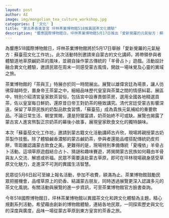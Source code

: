 ```yaml
---
layout: post
author: AI
image: img/mongolian_tea_culture_workshop.jpg
categories: [ '文化' ]
title: "蒙古茶香進皇宮 坪林茶業博物館518推異國茶文化體驗"
description: "響應國際博物館日，坪林茶業博物館5月17日推出「愛新覺羅的元氣秘方：蘇臺茄文化工作坊」，邀蒙古講師現場授課，體驗道地蒙古鹹奶茶、傳統奶皮煎餅與羊骨占卜遊戲；配合「茶與王」特展，揭露清宮皇家飲茶習俗與蒙古草原文化交流。免費報名，邀您展開一場跨文化的茶香探險。"
---
```

為響應518國際博物館日，坪林茶業博物館將於5月17日舉辦「愛新覺羅的元氣秘方：蘇臺茄文化工作坊」。此次活動特別邀請來自蒙古的文化講師，將帶領參與者體驗道地草原鹹奶茶的風味，並親自操作蒙古傳統的「羊骨占卜」遊戲。活動設計融合異文化體驗，邀請民眾在周末一同感受蒙古風情，開啟一場味覺及心靈的異域之旅。

茶業博物館的「茶與王」特展亦於同一時間展出。展覽以雄偉宮廷為場景，讓人彷彿穿越時空，置身帝王茶宴之中，細細品味歷代皇室與茶葉之間的情感糾葛。展區中，特別介紹清宮皇家飲茶習俗，包括宮中設專責御茶房，選用全國各地精選貢茶，佐以皇室每日鮮奶，還原昔日帝王對奶茶的極致講究。清代宮廷受蒙古影響深遠，保留了草原民族的奶製品飲食習慣，「蘇臺茄」成為貴族元氣補給的重要飲品。不論日常生活、朝堂賞賜，還是狩獵宴請，奶茶始終不可或缺。展覽也揭露了蒙古宮人進宮熬製正宗奶茶的幕後小故事，展現皇家飲食文化的獨特韻味。

本次「蘇臺茄文化工作坊」邀請到蒙古籍文化活動講師古卉欣，現場將親授蒙古奶茶製作技藝。除了體驗鹹香濃郁的蒙古鹹奶茶，參與者還能品嚐搭配傳統奶皮煎餅，零距離認識蒙古飲食之美。更難得的是，現場特別準備傳統「夏嘎依」羊骨占卜活動。這項草原遊戲結合占卜、猜謎和趣味賽遊，將揭開蒙古民族如何藉由羊骨與友人交流、解惑或祈福。民眾不需要遠赴蒙古草原，即可在坪林現場親身感受草原文化魅力，走進深不可測的異國生活智慧。

民眾從5月6日起可至線上報名活動，參加不收費，額滿為止。茶業博物館鼓勵民眾把握機會，品嚐草原上的奶香、結識蒙古朋友，同時透過展覽更深入認識多元的茶文化風貌。有關活動與展覽的進一步資訊，可至茶業博物館官方臉書查詢。

今年518國際博物館日，坪林茶業博物館以異國茶文化和跨文化體驗為主題，精心規劃系列活動，希望藉由創新的博物館體驗，連結各地民眾，一同探索歷史與文化的深度與廣度，品味一場從蒙古草原到東方皇宮的茶香之旅。